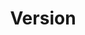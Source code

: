 ---
title: "Version"
sort: 1
short: hideversion
type: checkbox
filters:
- short: 21
  title: WCAG 2.1
- short: 20
  title: WCAG 2.0
---